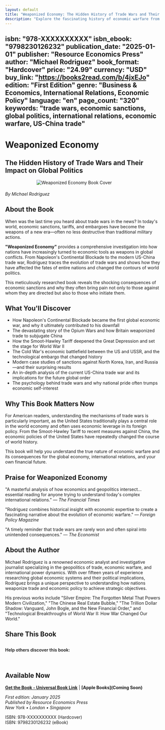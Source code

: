 ```yaml
---
layout: default
title: "Weaponized Economy: The Hidden History of Trade Wars and Their Impact on Global Politics"
description: "Explore the fascinating history of economic warfare from Napoleon to modern US-China tensions. Michael Rodriguez reveals how nations weaponize trade and economic policy to achieve geopolitical objectives."
---
```

isbn: "978-XXXXXXXXXX"
isbn_ebook: "9798230126232"
publication_date: "2025-01-01"
publisher: "Resource Economics Press"
author: "Michael Rodriguez"
book_format: "Hardcover"
price: "24.99"
currency: "USD"
buy_link: "https://books2read.com/b/4jxEJo"
edition: "First Edition"
genre: "Business & Economics, International Relations, Economic Policy"
language: "en"
page_count: "320"
keywords: "trade wars, economic sanctions, global politics, international relations, economic warfare, US-China trade"
---

# Weaponized Economy
## The Hidden History of Trade Wars and Their Impact on Global Politics

<img src="{{ site.baseurl }}/assets/images/Weaponized_Economy.webp" alt="Weaponized Economy Book Cover" style="max-width: 300px; margin: 0 auto 20px; display: block;">

*By Michael Rodriguez*

## About the Book

When was the last time you heard about trade wars in the news? In today's world, economic sanctions, tariffs, and embargoes have become the weapons of a new era—often no less destructive than traditional military actions.

**"Weaponized Economy"** provides a comprehensive investigation into how nations have increasingly turned to economic tools as weapons in global conflicts. From Napoleon's Continental Blockade to the modern US-China trade war, Rodriguez traces the evolution of trade wars and shows how they have affected the fates of entire nations and changed the contours of world politics.

This meticulously researched book reveals the shocking consequences of economic sanctions and why they often bring pain not only to those against whom they are directed but also to those who initiate them.

## What You'll Discover

- How Napoleon's Continental Blockade became the first global economic war, and why it ultimately contributed to his downfall
- The devastating story of the Opium Wars and how Britain weaponized trade to subjugate China
- How the Smoot-Hawley Tariff deepened the Great Depression and set the stage for World War II
- The Cold War's economic battlefield between the US and USSR, and the technological embargo that changed history
- Modern case studies of sanctions against North Korea, Iran, and Russia—and their surprising results
- An in-depth analysis of the current US-China trade war and its implications for the future global order
- The psychology behind trade wars and why national pride often trumps economic self-interest

## Why This Book Matters Now

For American readers, understanding the mechanisms of trade wars is particularly important, as the United States traditionally plays a central role in the world economy and often uses economic leverage in its foreign policy. From the Smoot-Hawley Tariff to recent measures against China, the economic policies of the United States have repeatedly changed the course of world history.

This book will help you understand the true nature of economic warfare and its consequences for the global economy, international relations, and your own financial future.

## Praise for Weaponized Economy

"A masterful analysis of how economics and geopolitics intersect... essential reading for anyone trying to understand today's complex international relations."
— *The Financial Times*

"Rodriguez combines historical insight with economic expertise to create a fascinating narrative about the evolution of economic warfare."
— *Foreign Policy Magazine*

"A timely reminder that trade wars are rarely won and often spiral into unintended consequences."
— *The Economist*

## About the Author

Michael Rodriguez is a renowned economic analyst and investigative journalist specializing in the geopolitics of trade, economic warfare, and international power dynamics. With over fifteen years of experience researching global economic systems and their political implications, Rodriguez brings a unique perspective to understanding how nations weaponize trade and economic policy to achieve strategic objectives.

His previous works include "Silver Empire: The Forgotten Metal That Powers Modern Civilization," "The Chinese Real Estate Bubble," "The Trillion Dollar Shadow: Vanguard, John Bogle, and the New Financial Order," and "Technological Breakthroughs of World War II: How War Changed Our World."

## Share This Book

<div class="social-share" style="margin: 30px 0;">
  <p style="margin-bottom: 15px; font-weight: 600;">Help others discover this book:</p>
  <a href="https://twitter.com/intent/tweet?text=Check out 'Weaponized Economy' by Michael Rodriguez&url={{ site.url }}{{ site.baseurl }}{{ page.url }}&via=MRodriguezBooks" target="_blank" rel="noopener noreferrer" style="display: inline-block; margin-right: 15px; font-size: 24px; color: #1DA1F2;">
    <i class="fab fa-twitter-square"></i>
  </a>
  <a href="https://www.facebook.com/sharer/sharer.php?u={{ site.url }}{{ site.baseurl }}{{ page.url }}" target="_blank" rel="noopener noreferrer" style="display: inline-block; margin-right: 15px; font-size: 24px; color: #3b5998;">
    <i class="fab fa-facebook-square"></i>
  </a>
  <a href="https://www.linkedin.com/shareArticle?mini=true&url={{ site.url }}{{ site.baseurl }}{{ page.url }}&title=Weaponized Economy by Michael Rodriguez" target="_blank" rel="noopener noreferrer" style="display: inline-block; margin-right: 15px; font-size: 24px; color: #0077b5;">
    <i class="fab fa-linkedin"></i>
  </a>
  <a href="mailto:?subject=Check out this book: Weaponized Economy&body=I thought you might be interested in this book by Michael Rodriguez: {{ site.url }}{{ site.baseurl }}{{ page.url }}" style="display: inline-block; font-size: 24px; color: #333333;">
    <i class="fas fa-envelope-square"></i>
  </a>
</div>

## Available Now

<!-- Здесь нужно будет вставить ссылки на магазины -->
**[Get the Book - Universal Book Link](https://books2read.com/b/4jxEJo)** | **[Apple Books](Coming Soon)**

*First edition: January 2025*  
*Published by Resource Economics Press*  
*New York • London • Singapore*  

ISBN: 978-XXXXXXXXXX (Hardcover)  
ISBN: 9798230126232 (eBook)
